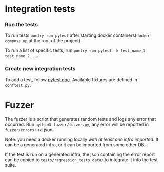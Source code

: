 # Integration tests


### Run the tests
To run tests `poetry run pytest` after starting docker containers(`docker-compose up` at the root of the project).

To run a list of specific tests, run `poetry run pytest -k test_name_1 test_name_2 ...`.

### Create new integration tests

To add a test, follow [pytest doc](https://docs.pytest.org/).
Available fixtures are defined in `conftest.py`.

# Fuzzer

The fuzzer is a script that generates random tests and logs any error that occurred.
Run `python3 fuzzer/fuzzer.py`, any error will be reported in `fuzzer/errors` in a json.

Note: you need a docker running locally *with at least one infra imported*.
It can be a generated infra, or it can be imported from some other DB.

If the test is run on a generated infra, the json containing the error report
can be copied to `tests/regression_tests_data/` to integrate it into the test suite.
